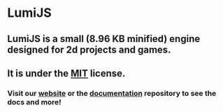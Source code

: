 # LumiJS
## LumiJS is a small (8.96 KB minified) engine designed for 2d projects and games.
## It is under the [MIT](https://opensource.org/licenses/MIT) license.
### Visit our [website](https://lumi.js.org) or the [documentation](https://github.com/FuriousTsunami/LumiJSWeb) repository to see the docs and more!
